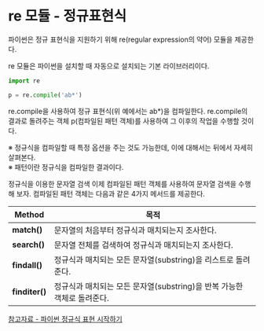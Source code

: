 # re 모듈 - 정규표현식

파이썬은 정규 표현식을 지원하기 위해 re(regular expression의 약어) 모듈을 제공한다.

re 모듈은 파이썬을 설치할 때 자동으로 설치되는 기본 라이브러리이다.

```py
import re

p = re.compile('ab*')
```

re.compile을 사용하여 정규 표현식(위 예에서는 ab*)을 컴파일한다. re.compile의 결과로 돌려주는 객체 p(컴파일된 패턴 객체)를 사용하여 그 이후의 작업을 수행할 것이다.

※ 정규식을 컴파일할 때 특정 옵션을 주는 것도 가능한데, 이에 대해서는 뒤에서 자세히 살펴본다.  
※ 패턴이란 정규식을 컴파일한 결과이다.

정규식을 이용한 문자열 검색
이제 컴파일된 패턴 객체를 사용하여 문자열 검색을 수행해 보자. 컴파일된 패턴 객체는 다음과 같은 4가지 메서드를 제공한다.

| Method | 목적 |
| --- | --- |
| **match()** | 문자열의 처음부터 정규식과 매치되는지 조사한다. |
| **search()** | 문자열 전체를 검색하여 정규식과 매치되는지 조사한다. |
| **findall()** | 정규식과 매치되는 모든 문자열(substring)을 리스트로 돌려준다. |
| **finditer()** | 정규식과 매치되는 모든 문자열(substring)을 반복 가능한 객체로 돌려준다. |
	
[참고자료 - 파이썬 정규식 표현 시작하기](https://wikidocs.net/4308)
	
	